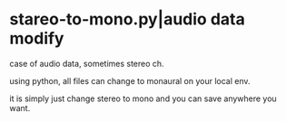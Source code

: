 # stareo-to-mono.py|audio data modify

case of audio data, sometimes stereo ch.

using python,
all files can change to monaural on your local env.

it is simply just change stereo to mono and you can save anywhere you want.
